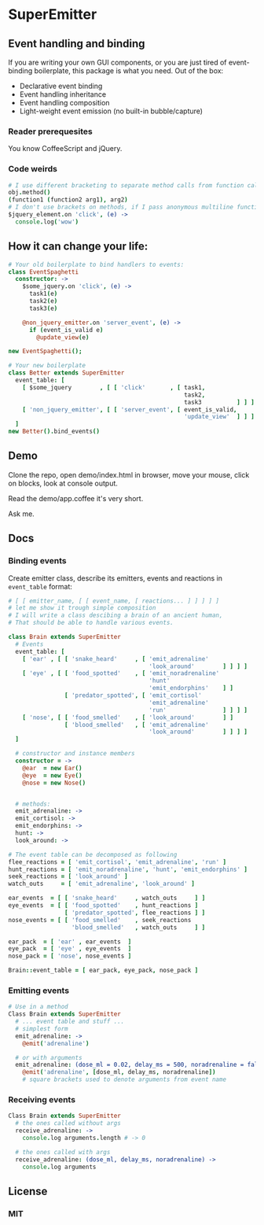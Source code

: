 # SuperEmitter
## Event handling and binding
If you are writing your own GUI components, or you are just tired of 
event-binding boilerplate, this package is what you need.
Out of the box:
- Declarative event binding
- Event handling inheritance
- Event handling composition
- Light-weight event emission (no built-in bubble/capture)

### Reader prerequesites
You know CoffeeScript and jQuery.

### Code weirds
```coffeescript
# I use different bracketing to separate method calls from function calls: 
obj.method()
(function1 (function2 arg1), arg2)
# I don't use brackets on methods, if I pass anonymous multiline functions.
$jquery_element.on 'click', (e) ->
  console.log('wow')
```
## How it can change your life:
```coffeescript
# Your old boilerplate to bind handlers to events:
class EventSpaghetti
  constructor: ->
    $some_jquery.on 'click', (e) ->
      task1(e)
      task2(e)
      task3(e)

    @non_jquery_emitter.on 'server_event', (e) ->
      if (event_is_valid e)
        @update_view(e)

new EventSpaghetti();

# Your new boilerplate
class Better extends SuperEmitter
  event_table: [ 
    [ $some_jquery        , [ [ 'click'       , [ task1,
                                                  task2,
                                                  task3          ] ] ] ]
    [ 'non_jquery_emitter', [ [ 'server_event', [ event_is_valid,
                                                  'update_view'  ] ] ] ]
  ]
new Better().bind_events()
```
## Demo
Clone the repo, open demo/index.html in browser, move your mouse,
click on blocks, look at console output.

Read the demo/app.coffee it's very short.

Ask me.

## Docs
### Binding events
Create emitter class, describe its emitters, events and reactions
in `event_table` format:
```coffeescript
# [ [ emitter_name, [ [ event_name, [ reactions... ] ] ] ] ]
# let me show it trough simple composition
# I will write a class descibing a brain of an ancient human,
# That should be able to handle various events.

class Brain extends SuperEmitter
  # Events
  event_table: [
    [ 'ear' , [ [ 'snake_heard'     , [ 'emit_adrenaline'
                                        'look_around'        ] ] ] ]
    [ 'eye' , [ [ 'food_spotted'    , [ 'emit_noradrenaline'
                                        'hunt'
                                        'emit_endorphins'    ] ]
                [ 'predator_spotted', [ 'emit_cortisol'
                                        'emit_adrenaline'
                                        'run'                ] ] ] ]
    [ 'nose', [ [ 'food_smelled'    , [ 'look_around'        ] ]
                [ 'blood_smelled'   , [ 'emit_adrenaline'
                                        'look_around'        ] ] ] ]
  ]

  # constructor and instance members
  constructor = ->
    @ear  = new Ear()
    @eye  = new Eye()
    @nose = new Nose()


  # methods:
  emit_adrenaline: ->
  emit_cortisol: ->
  emit_endorphins: ->
  hunt: ->
  look_around: ->

# The event table can be decomposed as following
flee_reactions = [ 'emit_cortisol', 'emit_adrenaline', 'run' ]
hunt_reactions = [ 'emit_noradrenaline', 'hunt', 'emit_endorphins' ]
seek_reactions = [ 'look_around' ]
watch_outs     = [ 'emit_adrenaline', 'look_around' ]

ear_events  = [ [ 'snake_heard'     , watch_outs     ] ]
eye_events  = [ [ 'food_spotted'    , hunt_reactions ]
                [ 'predator_spotted', flee_reactions ] ]
nose_events = [ [ 'food_smelled'    , seek_reactions
                  'blood_smelled'   , watch_outs     ] ]

ear_pack  = [ 'ear' , ear_events  ]
eye_pack  = [ 'eye' , eye_events  ]
nose_pack = [ 'nose', nose_events ]

Brain::event_table = [ ear_pack, eye_pack, nose_pack ]

```

### Emitting events
```coffeescript
# Use in a method
Class Brain extends SuperEmitter
  # ... event table and stuff ...
  # simplest form
  emit_adrenaline: ->
    @emit('adrenaline')

  # or with arguments
  emit_adrenaline: (dose_ml = 0.02, delay_ms = 500, noradrenaline = false) ->
    @emit('adrenaline', [dose_ml, delay_ms, noradrenaline])
    # square brackets used to denote arguments from event name
```

### Receiving events
```coffeescript
Class Brain extends SuperEmitter
  # the ones called without args
  receive_adrenaline: ->
    console.log arguments.length # -> 0

  # the ones called with args
  receive_adrenaline: (dose_ml, delay_ms, noradrenaline) ->
    console.log arguments
```

## License
### MIT
